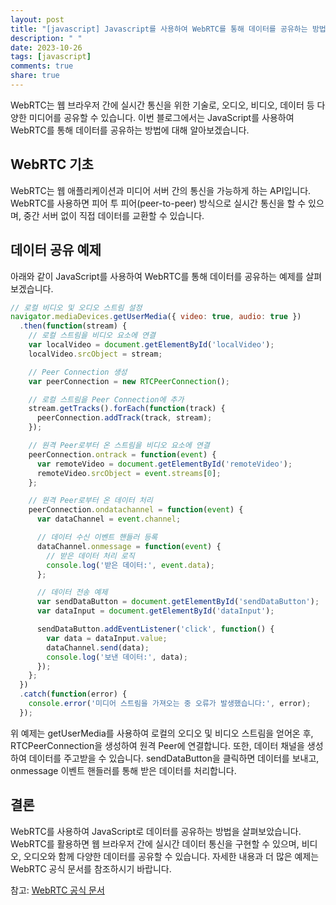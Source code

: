 ```yaml
---
layout: post
title: "[javascript] Javascript를 사용하여 WebRTC를 통해 데이터를 공유하는 방법에 대해 알려주세요."
description: " "
date: 2023-10-26
tags: [javascript]
comments: true
share: true
---
```


WebRTC는 웹 브라우저 간에 실시간 통신을 위한 기술로, 오디오, 비디오, 데이터 등 다양한 미디어를 공유할 수 있습니다. 이번 블로그에서는 JavaScript를 사용하여 WebRTC를 통해 데이터를 공유하는 방법에 대해 알아보겠습니다.

## WebRTC 기초

WebRTC는 웹 애플리케이션과 미디어 서버 간의 통신을 가능하게 하는 API입니다. WebRTC를 사용하면 피어 투 피어(peer-to-peer) 방식으로 실시간 통신을 할 수 있으며, 중간 서버 없이 직접 데이터를 교환할 수 있습니다.

## 데이터 공유 예제

아래와 같이 JavaScript를 사용하여 WebRTC를 통해 데이터를 공유하는 예제를 살펴보겠습니다.

```javascript
// 로컬 비디오 및 오디오 스트림 설정
navigator.mediaDevices.getUserMedia({ video: true, audio: true })
  .then(function(stream) {
    // 로컬 스트림을 비디오 요소에 연결
    var localVideo = document.getElementById('localVideo');
    localVideo.srcObject = stream;

    // Peer Connection 생성
    var peerConnection = new RTCPeerConnection();

    // 로컬 스트림을 Peer Connection에 추가
    stream.getTracks().forEach(function(track) {
      peerConnection.addTrack(track, stream);
    });

    // 원격 Peer로부터 온 스트림을 비디오 요소에 연결
    peerConnection.ontrack = function(event) {
      var remoteVideo = document.getElementById('remoteVideo');
      remoteVideo.srcObject = event.streams[0];
    };

    // 원격 Peer로부터 온 데이터 처리
    peerConnection.ondatachannel = function(event) {
      var dataChannel = event.channel;

      // 데이터 수신 이벤트 핸들러 등록
      dataChannel.onmessage = function(event) {
        // 받은 데이터 처리 로직
        console.log('받은 데이터:', event.data);
      };

      // 데이터 전송 예제
      var sendDataButton = document.getElementById('sendDataButton');
      var dataInput = document.getElementById('dataInput');

      sendDataButton.addEventListener('click', function() {
        var data = dataInput.value;
        dataChannel.send(data);
        console.log('보낸 데이터:', data);
      });
    };
  })
  .catch(function(error) {
    console.error('미디어 스트림을 가져오는 중 오류가 발생했습니다:', error);
  });
```

위 예제는 getUserMedia를 사용하여 로컬의 오디오 및 비디오 스트림을 얻어온 후, RTCPeerConnection을 생성하여 원격 Peer에 연결합니다. 또한, 데이터 채널을 생성하여 데이터를 주고받을 수 있습니다. sendDataButton을 클릭하면 데이터를 보내고, onmessage 이벤트 핸들러를 통해 받은 데이터를 처리합니다.

## 결론

WebRTC를 사용하여 JavaScript로 데이터를 공유하는 방법을 살펴보았습니다. WebRTC를 활용하면 웹 브라우저 간에 실시간 데이터 통신을 구현할 수 있으며, 비디오, 오디오와 함께 다양한 데이터를 공유할 수 있습니다. 자세한 내용과 더 많은 예제는 WebRTC 공식 문서를 참조하시기 바랍니다.

참고: [WebRTC 공식 문서](https://webrtc.org/)